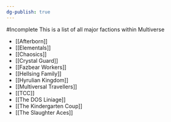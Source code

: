 ```yaml
---
dg-publish: true
---
```

#Incomplete
This is a list of all major factions within Multiverse
- [[Afterborn]]
- [[Elementals]]
- [[Chaosics]]
- [[Crystal Guard]]
- [[Fazbear Workers]]
- [[Hellsing Family]]
- [[Hyrulian Kingdom]]
- [[Multiversal Travellers]]
- [[TCC]]
- [[The DOS Liniage]]
- [[The Kindergarten Coup]]
- [[The Slaughter Aces]]
